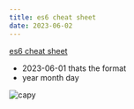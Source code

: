```yaml
---
title: es6 cheat sheet
date: 2023-06-02
---
```

[es6 cheat sheet](https://melanieseltzer.github.io/es6-all-the-things/)
- 2023-06-01 thats the format
- year month day

![capy](https://i.imgur.com/LLt9Icv.jpg)